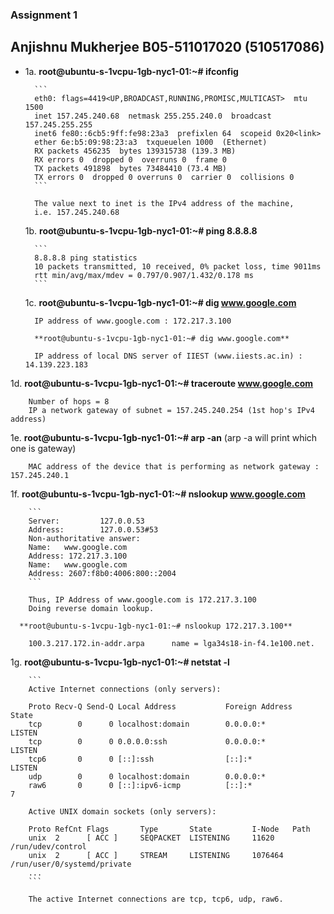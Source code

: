 ### Assignment 1

## Anjishnu Mukherjee B05-511017020 (510517086)

- 1a. **root@ubuntu-s-1vcpu-1gb-nyc1-01:~# ifconfig**

        ```
        eth0: flags=4419<UP,BROADCAST,RUNNING,PROMISC,MULTICAST>  mtu 1500
        inet 157.245.240.68  netmask 255.255.240.0  broadcast 157.245.255.255
        inet6 fe80::6cb5:9ff:fe98:23a3  prefixlen 64  scopeid 0x20<link>
        ether 6e:b5:09:98:23:a3  txqueuelen 1000  (Ethernet)
        RX packets 456235  bytes 139315738 (139.3 MB)
        RX errors 0  dropped 0  overruns 0  frame 0
        TX packets 491898  bytes 73484410 (73.4 MB)
        TX errors 0  dropped 0 overruns 0  carrier 0  collisions 0
        ```

        The value next to inet is the IPv4 address of the machine,
        i.e. 157.245.240.68

  1b. **root@ubuntu-s-1vcpu-1gb-nyc1-01:~# ping 8.8.8.8**

        ```
        8.8.8.8 ping statistics
        10 packets transmitted, 10 received, 0% packet loss, time 9011ms
        rtt min/avg/max/mdev = 0.797/0.907/1.432/0.178 ms
        ```

  1c. **root@ubuntu-s-1vcpu-1gb-nyc1-01:~# dig www.google.com**

        IP address of www.google.com : 172.217.3.100

        **root@ubuntu-s-1vcpu-1gb-nyc1-01:~# dig www.google.com**

        IP address of local DNS server of IIEST (www.iiests.ac.in) : 14.139.223.183

1d. **root@ubuntu-s-1vcpu-1gb-nyc1-01:~# traceroute www.google.com**

        Number of hops = 8
        IP a network gateway of subnet = 157.245.240.254 (1st hop's IPv4 address)

1e. **root@ubuntu-s-1vcpu-1gb-nyc1-01:~# arp -an** (arp -a will print which one is gateway)

        MAC address of the device that is performing as network gateway : 157.245.240.1

1f. **root@ubuntu-s-1vcpu-1gb-nyc1-01:~# nslookup www.google.com**

        ```
        Server:         127.0.0.53
        Address:        127.0.0.53#53
        Non-authoritative answer:
        Name:   www.google.com
        Address: 172.217.3.100
        Name:   www.google.com
        Address: 2607:f8b0:4006:800::2004
        ```

        Thus, IP Address of www.google.com is 172.217.3.100
        Doing reverse domain lookup.

      **root@ubuntu-s-1vcpu-1gb-nyc1-01:~# nslookup 172.217.3.100**

        100.3.217.172.in-addr.arpa      name = lga34s18-in-f4.1e100.net.

1g. **root@ubuntu-s-1vcpu-1gb-nyc1-01:~# netstat -l**

        ```
        Active Internet connections (only servers):

        Proto Recv-Q Send-Q Local Address           Foreign Address         State
        tcp        0      0 localhost:domain        0.0.0.0:*               LISTEN
        tcp        0      0 0.0.0.0:ssh             0.0.0.0:*               LISTEN
        tcp6       0      0 [::]:ssh                [::]:*                  LISTEN
        udp        0      0 localhost:domain        0.0.0.0:*
        raw6       0      0 [::]:ipv6-icmp          [::]:*                  7

        Active UNIX domain sockets (only servers):

        Proto RefCnt Flags       Type       State         I-Node   Path
        unix  2      [ ACC ]     SEQPACKET  LISTENING     11620    /run/udev/control
        unix  2      [ ACC ]     STREAM     LISTENING     1076464  /run/user/0/systemd/private
        ...
        ```

        The active Internet connections are tcp, tcp6, udp, raw6.
